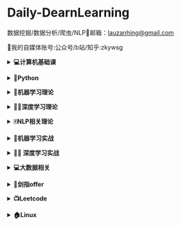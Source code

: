 # **Daily-DearnLearning**

数据挖掘/数据分析/爬虫/NLP🌟邮箱：lauzanhing@gmail.com

🌲我的自媒体账号:公众号/b站/知乎:zkywsg

<b><details><summary>💻计算机基础课</summary></b>

- [**数据结构**](07-BaseClass/Ds)
  - [**01基本概念和算法评价**](07-BaseClass/Ds/01基本概念和算法评价.md)
  - [**02线性表**](07-BaseClass/Ds/02线性表.md)
  - [**03栈和队列**](07-BaseClass/Ds/03栈和队列.md)
  - [**04树和二叉树**](07-BaseClass/Ds/04树和二叉树.md)
  - [**05图**](07-BaseClass/Ds/05图.md)
  - [**06查找**](07-BaseClass/Ds/06查找.md)
  - [**07排序**](07-BaseClass/Ds/07排序.md)


- [**操作系统**](07-BaseClass/Os)
  - [**01操作系统的基本概念**](07-BaseClass/Os/01操作系统的基本概念.md)
  - [**02操作系统的发展和分类**](07-BaseClass/Os/02操作系统的发展和分类.md)
  - [**03操作系统的运行环境**](07-BaseClass/Os/03操作系统的运行环境.md)
  - [**04进程和线程**](07-BaseClass/Os/04进程与线程.md)
  - [**05处理机调度**](07-BaseClass/Os/05处理机调度.md)
  - [**06进程同步**](07-BaseClass/Os/06进程同步.md)
  - [**07死锁**](07-BaseClass/Os/07死锁.md)
  - [**08内容管理概念**](07-BaseClass/Os/08内容管理概念.md)
  - [**09虚拟内存管理**](07-BaseClass/Os/09虚拟内存管理.md)
  - [**10文件系统基础**](07-BaseClass/Os/05处理机调度.md)

- [**计算机网络**](07-BaseClass/Cn)
  - [**01计算机网络概述**](07-BaseClass/Cn/01计算机网络概述.md)
  - [**02计算机网络结构体系**](07-BaseClass/Cn/02计算机网络结构体系.md)
  - [**03通信基础**](07-BaseClass/Cn/03通信基础.md)
  - [**04奈氏准则和香农定理**](07-BaseClass/Cn/04奈氏准则和香农定理.md)
  - [**05传输介质**](07-BaseClass/Cn/05传输介质.md)
  - [**06物理层设备**](07-BaseClass/Cn/06物理层设备.md)
  - [**07数据链路层的功能**](07-BaseClass/Cn/07数据链路层的功能.md)
</details>

<b><details><summary>🐍Python</summary></b>
- 内容来源：廖雪峰的官方教程/菜鸟教程/CSDN/github/《流畅的Python》

| [**Day01**](01-Python/Day01.md) | [**Day02**](01-Python/Day02.md) | [**Day03**](01-Python/Day03.md) | [**Day04**](01-Python/Day04.md) |
| ------------------------------- | ------------------------------- | ------------------------------- | ------------------------------- |
| [**Day05**](01-Python/Day05.md) | [**Day06**](01-Python/Day06.md) | [**Day07**](01-Python/Day07.md) | [**Day08**](01-Python/Day08.md) |
| [**Day09**](01-Python/Day09.md) | [**Day10**](01-Python/Day10.md) | [**Day11**](01-Python/Day11.md) | [**Day12**](01-Python/Day12.md) |
| [**Day13**](01-Python/Day13.md) | [**Day14**](01-Python/Day14.md) |                                 |                                 |



- [**Day01**](01-Python/Day01.md)
	- hello world
	- 变量(命名/变量赋值/多个变量赋值)
	- 字符串(修改字符串大小写/拼接字符串/制表符和换行符/删除空白/编码问题/格式化问题/索引)
	- 数字和运算符(加减乘除/乘方/取模/取整数/比较运算符/位运算符/逻辑运算符)
- [**Day02**](01-Python/Day02.md)
  - 列表(访问列表中的值/修改/删除/添加元素/列表中的常用操作/常用函数)
  - 元组(定义元组/访问/修改/删除元组)
- [**Day03**](01-Python/Day03.md)
  - 字典(字典的定义/访问某个关键值对应的值/添加新的键值对/修改字典/删除字典元素/遍历键值对/遍历字典中所有的键/遍历字典中所有的值/列表中有字典/字典中有列表/字典中有字典)
  - set(建立一个set/重复元素过滤/添加元素/删除元素)
- [**Day04**](01-Python/Day04.md)
  - if
  - 循环(for循环的基本用法/while循环的基本用法/break/continue)
- [**Day05**](01-Python/Day05.md)
  - 调用函数(单参数函数/多参数函数/类型转换函数/函数名是指向一个函数的引用对象)
  - 定义函数(定义函数结构/空函数/参数检查/多个返回值)
  - 函数的参数(位置函数/默认参数/可变参数/关键字参数/命名关键字参数)
  - 参数的组合
- [**Day06**](01-Python/Day06.md)
  - 迭代(collections/enumerate)
  - 列表生成式
  - 生成器(简单写法/next/yield)
  - 迭代器(Iterable/Iterator)
- [**Day07**](01-Python/Day07.md)
  - 高阶函数(map/reduce/filter/sorted)
  - 返回函数(函数作为返回值/闭包)
  - 匿名函数
  - 装饰器
- [**Day08**](01-Python/Day08.md)
  - 类和实例(基本定义/创建实例/绑定属性/\__init__/数据封装)
  - 限制访问
  - 继承和多态(继承/子类的特性/理解多态)
  - 实例属性和类属性
- [**Day09**](01-Python/Day09.md)
  - 使用\__slots__
  - @property
  - 多重继承
  - 定制类(\__str__/\__iter__/\__getitem__/\__getattr__/\__call__)
  - 枚举类
- [**Day10**](01-Python/Day10.md)
  - 错误处理(try/except/finally/调用栈/记录错误/抛出错误)
  - 调试(print/assert/logging/pdb)
  - 文档测试
  - 单元测试
- [**Day11**](01-Python/Day11.md)
  - 文件读写(读文件/字符编写/写文件)
  - StringIO和BytesIO
  - 操作文件和目录
  - 序列化
- [**Day12**](01-Python/Day12.md)
  - 多进程(多进程的定义/multiprocessing/subprocess/子进程输入/进程间通信)
  - 多线程(threading/Lock/threading.lock)
  - ThreadLocal
- [**Day13**](01-Python/Day13.md)
  - datetime(获得当前日期和时间/获得指定日期和时间/timestamp/str转换为datetime/本地时间和UTC时间/时区转换)
  - collections(namedtuple/deque/defaultdict/OrderedDict/ChainMap/counter)
  - struct
- [**Day14**](01-Python/Day14.md)
  - 协程
  - asyncio
  - async/await
  - aiohttp
</details>

<b><details><summary>🤖️机器学习理论</summary></b>

- [**逻辑回归**](02-Machine-Learning/逻辑回归.md)
- [**EM算法**](02-Machine-Learning/EM算法.md)
- [**集成学习**](02-Machine-Learning/集成学习入门.md)
- [**随机森林和GBDT**](02-Machine-Learning/随机森林和GBDT.md)
- [**ID3/C4.5**](02-Machine-Learning/ID3和C4.5算法.md)
- [**K-means**](02-Machine-Learning/K-means.md)
- [**K最近邻**](02-Machine-Learning/K最近邻.md)
- [**贝叶斯**](https://mp.weixin.qq.com/s/jfQNQ0mMe7a-k3IQNL_YAg)
- [**xgboost/lightGBM**](02-Machine-Learning/XgBoost和LightGBM.md)
- [**Gradient Boosting**](https://mp.weixin.qq.com/s/0OiVlKOhaXUgHF9SlbHgpA)
- [**Boosting Tree**](https://mp.weixin.qq.com/s/Cdi0CcWDLgS6Kk7Kx71Vaw)
- [**回归树**](https://mp.weixin.qq.com/s/XiTH-8FY5Aw-p_1Ifhx4oQ)
- [**XgBoost**](https://mp.weixin.qq.com/s/HDEKnIufbW8xQcOgHaXlZw)
- [**GBDT分类**](https://mp.weixin.qq.com/s/-UmOhpktgRaOF7tT2-5nsQ)
- [**GBDT回归**](https://mp.weixin.qq.com/s/zPGcY41HNeebg9Si-vt3rg)
- [**LightGBM**](https://mp.weixin.qq.com/s/zejkifZnYXAfgTRrkMaEww)
- [**CatBoost**](https://mp.weixin.qq.com/s/xloTLr5NJBgBspMQtxPoFA)

</details>

<b><details><summary>🏊‍♀️深度学习理论</summary></b>

- [**Word2Vec**](https://mp.weixin.qq.com/s/zDneR1BU6xvt8cndEF4_Xw)
- [**BatchNorm**](https://mp.weixin.qq.com/s/o_Gwa11BauT60U7S1--3fQ)
- [**梯度爆炸和消失**](https://mp.weixin.qq.com/s/6xHC5woJND14bozsBNaaXQ)
- [**Dropout**](https://mp.weixin.qq.com/s/3nKXlu3jy-0sNgAHxaxGmQ)
- [**CNN**](https://mp.weixin.qq.com/s/1om-0pg9uKU05yjfPA9fUg)
- [**RNN**](https://mp.weixin.qq.com/s/IPyI2Ee6Kzyv3wFAUN7NOQ)
- [**LSTM**](https://mp.weixin.qq.com/s/0Q0aK4xmyKkZ0fMUIhc3Sg)
- [**Attention**](https://mp.weixin.qq.com/s/3911D_FkTWrtKwBo30vENg)
- [**词向量/ELMo**](https://mp.weixin.qq.com/s/i7EJSNzDsNNbK2YA_YNu8g)
- [**seft-Attention/Transformer**](https://mp.weixin.qq.com/s/lUqpCae3TPkZlgT7gUatpg)
- [**Transformer/BERT**](https://mp.weixin.qq.com/s/kI_k_plZbRzmdeXxt2_2WA)
- [**BERT/ALBERT**](https://mp.weixin.qq.com/s/K1ILbaKr-WUzDAgqdYmLsQ)
- [**XLNet**](https://mp.weixin.qq.com/s/wlV8UbOUYSmc-AdaGfQQMQ)

</details>

<b><details><summary>🀄️NLP相关理论</summary></b>

- [**Word2Vec**](https://mp.weixin.qq.com/s/zDneR1BU6xvt8cndEF4_Xw)
- [**LSTM**](https://mp.weixin.qq.com/s/0Q0aK4xmyKkZ0fMUIhc3Sg)
- [**词向量/ELMo**](https://mp.weixin.qq.com/s/i7EJSNzDsNNbK2YA_YNu8g)
- [**BERT/ALBERT**](https://mp.weixin.qq.com/s/K1ILbaKr-WUzDAgqdYmLsQ)
- [**XLNet**](https://mp.weixin.qq.com/s/wlV8UbOUYSmc-AdaGfQQMQ)

</details>

<b><details><summary>🤖️机器学习实战</summary></b>

- **numpy**
  - [**Day01**](05-Machine-Learning-Code/数据分析工具/Day01.md)
  - [**Day02**](05-Machine-Learning-Code/数据分析工具/Day02.md)
  - [**Day03**](05-Machine-Learning-Code/数据分析工具/Day03.md)
  
- **pandas**
  - [**加载数据**](05-Machine-Learning-Code/数据分析工具/Pandas/1_Loading.ipynb)
  - [**行列选择**](05-Machine-Learning-Code/数据分析工具/Pandas/2_Select_row_and_columns.ipynb)
  - [**索引**](05-Machine-Learning-Code/数据分析工具/Pandas/3_Set_reset_use_indexes.ipynb)
  - [**过滤器**](05-Machine-Learning-Code/数据分析工具/Pandas/4_Filtering.ipynb)
  - [**更新行列**](05-Machine-Learning-Code/数据分析工具/Pandas/5_update_rows_columns.ipynb)
  - [**添加行列**](05-Machine-Learning-Code/数据分析工具/Pandas/6_Add_Remove_Rows.ipynb)
  - [**数据排序**](05-Machine-Learning-Code/数据分析工具/Pandas/7_sort_data.ipynb)
  - [**数据聚合**](05-Machine-Learning-Code/数据分析工具/Pandas/8_Grouping_Aggregating.ipynb)
  - [**清洗数据**](05-Machine-Learning-Code/数据分析工具/Pandas/9_Cleaning_Data.ipynb)
  - [**时间数据**](05-Machine-Learning-Code/数据分析工具/Pandas/10_WorkingWithDatesAndTimeSertesData.ipynb)
  
- **matplotlib**
  
  - [**直线图**](05-Machine-Learning-Code/数据分析工具/Matplotlib/1_creating_and_customizing_plots.ipynb)
  - [**bar图**](05-Machine-Learning-Code/数据分析工具/Matplotlib/2_Bar_charts.ipynb)
  - [**饼状图**](05-Machine-Learning-Code/数据分析工具/Matplotlib/3_Pie.ipynb)
  - [**stack图**](05-Machine-Learning-Code/数据分析工具/Matplotlib/4_stack.ipynb)
  - [**直线填充**](05-Machine-Learning-Code/数据分析工具/Matplotlib/5_Line_Filling_Area.ipynb)
  - [**hist图**](05-Machine-Learning-Code/数据分析工具/Matplotlib/6_histograms.ipynb)
  - [**点状图**](05-Machine-Learning-Code/数据分析工具/Matplotlib/7_Scatter.ipynb)
  - [**时序图**](05-Machine-Learning-Code/数据分析工具/Matplotlib/8_Time_Series_Data.ipynb)
  - [**子图**](05-Machine-Learning-Code/数据分析工具/Matplotlib/10_subplot.ipynb)
  
  </details>

<b><details><summary>🏊‍♀️ 深度学习实战</summary></b>

- **tensorflow**
  - [**helloword**](06-Deep-Learning-Code/Tensorflow/Helloworld.md)
  - [**Basic**](06-Deep-Learning-Code/Tensorflow/Basic.md)
  - [**linear_regression**](06-Deep-Learning-Code/Tensorflow/linear_regression.md)
  - [**logistic_regression**](06-Deep-Learning-Code/Tensorflow/logistic_regression.md)
  - [**world2vec**](006-Deep-Learning-Code/Tensorflow/world2vec.md)
  - [**基本图像分类**](06-Deep-Learning-Code/Tensorflow/基本图像分类.ipynb)
  - [**TFHub文本分类**](06-Deep-Learning-Code/Tensorflow/TFHub文本分类.ipynb)
- **pytorch**
  - [**start**](06-Deep-Learning-Code/pytorch/gettingstart.md)
  - [**autograd**](06-Deep-Learning-Code/pytorch/atuograd.ipynb)
  - [**NeuralNetworks**](06-Deep-Learning-Code/pytorch/NeuralNetworks.ipynb)
</details>

<b><details><summary>💻大数据相关</summary></b>

- Hadoop
  - [**介绍**](09-BigData/Hadoop/1_介绍.md)
  - [**集群搭建01**](09-BigData/Hadoop/2_集群搭建01.md)
  - [**集群搭建02**](09-BigData/Hadoop/3_集群搭建02.md)
  - [**集群搭建03**](09-BigData/Hadoop/4_集群搭建03.md)
  - [**HDFS01**](09-BigData/Hadoop/5_HDFS01.md)
  - [**HDFS02**](09-BigData/Hadoop/6_HDFS02.md)
- Hive

</details>



<b><details><summary>📄剑指offer</summary></b>

-  [**Day01:二维数组中的查找**](08-offer/day01.md)
-  [**Day02:字符串替代**](08-offer/day02.md)
-  [**Day03**](08-offer/day03.md)
-  [**Day04**](08-offer/day04.md)
-  [**Day05**](08-offer/day05.md)
-  [**Day06**](08-offer/day06.md)
-  [**Day07**](08-offer/day07.md)
-  [**Day08**](08-offer/day08.md)
-  [**Day09**](08-offer/day09.md)
-  [**Day10**](08-offer/day10.md)
-  [**Day11**](08-offer/day11.md)
-  [**Day12**](08-offer/day12.md)
-  [**Day13**](08-offer/day13.md)
-  [**Day14**](08-offer/day14.md)
-  [**Day15**](08-offer/day15.md)

</details>

<b><details><summary>📺Leetcode</summary></b>

- 更新中

</details>


<b><details><summary>🏠Linux</summary></b>

- 更新中

</details>